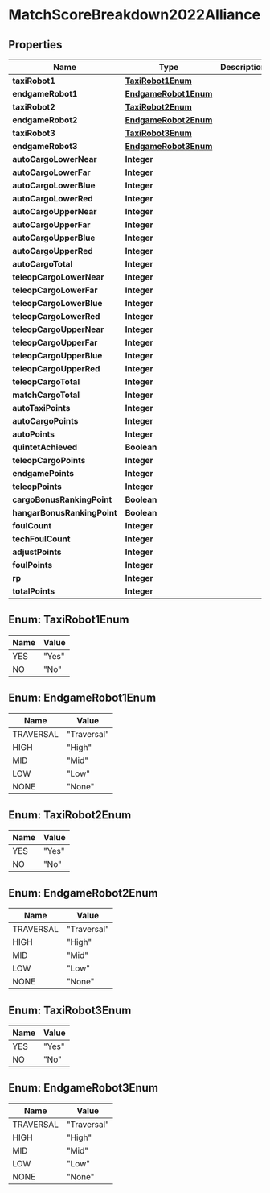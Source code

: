# MatchScoreBreakdown2022Alliance

## Properties
Name | Type | Description | Notes
------------ | ------------- | ------------- | -------------
**taxiRobot1** | [**TaxiRobot1Enum**](#TaxiRobot1Enum) |  |  [optional]
**endgameRobot1** | [**EndgameRobot1Enum**](#EndgameRobot1Enum) |  |  [optional]
**taxiRobot2** | [**TaxiRobot2Enum**](#TaxiRobot2Enum) |  |  [optional]
**endgameRobot2** | [**EndgameRobot2Enum**](#EndgameRobot2Enum) |  |  [optional]
**taxiRobot3** | [**TaxiRobot3Enum**](#TaxiRobot3Enum) |  |  [optional]
**endgameRobot3** | [**EndgameRobot3Enum**](#EndgameRobot3Enum) |  |  [optional]
**autoCargoLowerNear** | **Integer** |  |  [optional]
**autoCargoLowerFar** | **Integer** |  |  [optional]
**autoCargoLowerBlue** | **Integer** |  |  [optional]
**autoCargoLowerRed** | **Integer** |  |  [optional]
**autoCargoUpperNear** | **Integer** |  |  [optional]
**autoCargoUpperFar** | **Integer** |  |  [optional]
**autoCargoUpperBlue** | **Integer** |  |  [optional]
**autoCargoUpperRed** | **Integer** |  |  [optional]
**autoCargoTotal** | **Integer** |  |  [optional]
**teleopCargoLowerNear** | **Integer** |  |  [optional]
**teleopCargoLowerFar** | **Integer** |  |  [optional]
**teleopCargoLowerBlue** | **Integer** |  |  [optional]
**teleopCargoLowerRed** | **Integer** |  |  [optional]
**teleopCargoUpperNear** | **Integer** |  |  [optional]
**teleopCargoUpperFar** | **Integer** |  |  [optional]
**teleopCargoUpperBlue** | **Integer** |  |  [optional]
**teleopCargoUpperRed** | **Integer** |  |  [optional]
**teleopCargoTotal** | **Integer** |  |  [optional]
**matchCargoTotal** | **Integer** |  |  [optional]
**autoTaxiPoints** | **Integer** |  |  [optional]
**autoCargoPoints** | **Integer** |  |  [optional]
**autoPoints** | **Integer** |  |  [optional]
**quintetAchieved** | **Boolean** |  |  [optional]
**teleopCargoPoints** | **Integer** |  |  [optional]
**endgamePoints** | **Integer** |  |  [optional]
**teleopPoints** | **Integer** |  |  [optional]
**cargoBonusRankingPoint** | **Boolean** |  |  [optional]
**hangarBonusRankingPoint** | **Boolean** |  |  [optional]
**foulCount** | **Integer** |  |  [optional]
**techFoulCount** | **Integer** |  |  [optional]
**adjustPoints** | **Integer** |  |  [optional]
**foulPoints** | **Integer** |  |  [optional]
**rp** | **Integer** |  |  [optional]
**totalPoints** | **Integer** |  |  [optional]

<a name="TaxiRobot1Enum"></a>
## Enum: TaxiRobot1Enum
Name | Value
---- | -----
YES | &quot;Yes&quot;
NO | &quot;No&quot;

<a name="EndgameRobot1Enum"></a>
## Enum: EndgameRobot1Enum
Name | Value
---- | -----
TRAVERSAL | &quot;Traversal&quot;
HIGH | &quot;High&quot;
MID | &quot;Mid&quot;
LOW | &quot;Low&quot;
NONE | &quot;None&quot;

<a name="TaxiRobot2Enum"></a>
## Enum: TaxiRobot2Enum
Name | Value
---- | -----
YES | &quot;Yes&quot;
NO | &quot;No&quot;

<a name="EndgameRobot2Enum"></a>
## Enum: EndgameRobot2Enum
Name | Value
---- | -----
TRAVERSAL | &quot;Traversal&quot;
HIGH | &quot;High&quot;
MID | &quot;Mid&quot;
LOW | &quot;Low&quot;
NONE | &quot;None&quot;

<a name="TaxiRobot3Enum"></a>
## Enum: TaxiRobot3Enum
Name | Value
---- | -----
YES | &quot;Yes&quot;
NO | &quot;No&quot;

<a name="EndgameRobot3Enum"></a>
## Enum: EndgameRobot3Enum
Name | Value
---- | -----
TRAVERSAL | &quot;Traversal&quot;
HIGH | &quot;High&quot;
MID | &quot;Mid&quot;
LOW | &quot;Low&quot;
NONE | &quot;None&quot;
